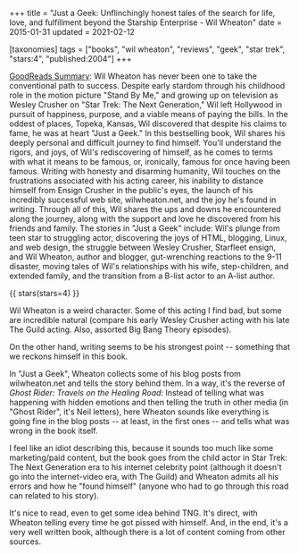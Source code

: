+++
title = "Just a Geek: Unflinchingly honest tales of the search for life, love, and fulfillment beyond the Starship Enterprise - Wil Wheaton"
date = 2015-01-31
updated = 2021-02-12

[taxonomies]
tags = ["books", "wil wheaton", "reviews", "geek", "star trek", "stars:4",
"published:2004"]
+++

[GoodReads Summary](https://www.goodreads.com/book/show/65692.Just_a_Geek):
Wil Wheaton has never been one to take the conventional path to success.
Despite early stardom through his childhood role in the motion picture "Stand
By Me," and growing up on television as Wesley Crusher on "Star Trek: The
Next Generation," Wil left Hollywood in pursuit of happiness, purpose, and a
viable means of paying the bills. In the oddest of places, Topeka, Kansas,
Wil discovered that despite his claims to fame, he was at heart "Just a
Geek." In this bestselling book, Wil shares his deeply personal and difficult
journey to find himself. You'll understand the rigors, and joys, of Wil's
rediscovering of himself, as he comes to terms with what it means to be
famous, or, ironically, famous for once having been famous. Writing with
honesty and disarming humanity, Wil touches on the frustrations associated
with his acting career, his inability to distance himself from Ensign Crusher
in the public's eyes, the launch of his incredibly successful web site,
wilwheaton.net, and the joy he's found in writing. Through all of this, Wil
shares the ups and downs he encountered along the journey, along with the
support and love he discovered from his friends and family. The stories in
"Just a Geek" include: Wil's plunge from teen star to struggling actor,
discovering the joys of HTML, blogging, Linux, and web design, the struggle
between Wesley Crusher, Starfleet ensign, and Wil Wheaton, author and
blogger, gut-wrenching reactions to the 9-11 disaster, moving tales of Wil's
relationships with his wife, step-children, and extended family, and the
transition from a B-list actor to an A-list author.

<!-- more -->

{{ stars(stars=4) }}

Wil Wheaton is a weird character. Some of this acting I find bad, but some are
incredible natural (compare his early Wesley Crusher acting with his late The
Guild acting. Also, assorted Big Bang Theory episodes).

On the other hand, writing seems to be his strongest point -- something that
we reckons himself in this book.

In "Just a Geek", Wheaton collects some of his blog posts from wilwheaton.net
and tells the story behind them. In a way, it's the reverse of _Ghost Rider:
Travels on the Healing Road_: Instead of telling what was happening with
hidden emotions and then telling the truth in other media (in "Ghost Rider",
it's Neil letters), here Wheaton sounds like everything is going fine in the
blog posts -- at least, in the first ones -- and tells what was wrong in the
book itself.

I feel like an idiot describing this, because it sounds too much like some
marketing/paid content, but the book goes from the child actor in Star Trek:
The Next Generation era to his internet celebrity point (although it doesn't
go into the internet-video era, with The Guild) and Wheaton admits all his
errors and how he "found himself" (anyone who had to go through this road can
related to his story).

It's nice to read, even to get some idea behind TNG. It's direct, with Wheaton
telling every time he got pissed with himself. And, in the end, it's a very
well written book, although there is a lot of content coming from other
sources.
